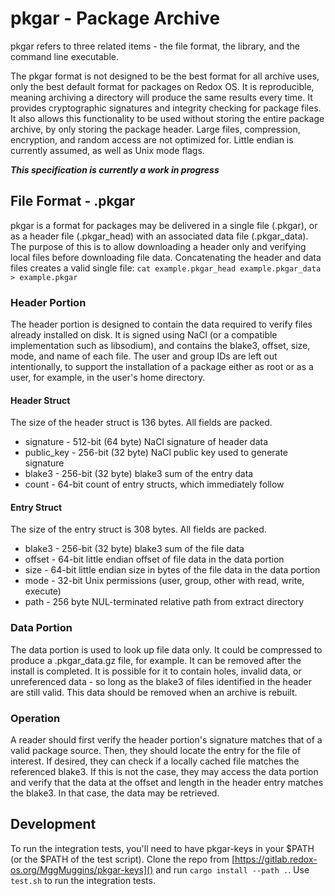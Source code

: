 # pkgar - Package Archive

pkgar refers to three related items - the file format, the library, and the
command line executable.

The pkgar format is not designed to be the best format for all archive uses,
only the best default format for packages on Redox OS. It is reproducible,
meaning archiving a directory will produce the same results every time. It
provides cryptographic signatures and integrity checking for package files. It
also allows this functionality to be used without storing the entire package
archive, by only storing the package header. Large files, compression,
encryption, and random access are not optimized for. Little endian is currently
assumed, as well as Unix mode flags.

***This specification is currently a work in progress***

## File Format - .pkgar

pkgar is a format for packages may be delivered in a single file (.pkgar), or as
a header file (.pkgar_head) with an associated data file (.pkgar_data). The
purpose of this is to allow downloading a header only and verifying local files
before downloading file data. Concatenating the header and data files creates a
valid single file: `cat example.pkgar_head example.pkgar_data > example.pkgar`

### Header Portion

The header portion is designed to contain the data required to verify files
already installed on disk. It is signed using NaCl (or a compatible
implementation such as libsodium), and contains the blake3, offset, size, mode,
and name of each file. The user and group IDs are left out intentionally, to
support the installation of a package either as root or as a user, for example,
in the user's home directory.

#### Header Struct

The size of the header struct is 136 bytes. All fields are packed.

- signature - 512-bit (64 byte) NaCl signature of header data
- public_key - 256-bit (32 byte) NaCl public key used to generate signature
- blake3 - 256-bit (32 byte) blake3 sum of the entry data
- count - 64-bit count of entry structs, which immediately follow

#### Entry Struct

The size of the entry struct is 308 bytes. All fields are packed.

- blake3 - 256-bit (32 byte) blake3 sum of the file data
- offset - 64-bit little endian offset of file data in the data portion
- size - 64-bit little endian size in bytes of the file data in the data portion
- mode - 32-bit Unix permissions (user, group, other with read, write, execute)
- path - 256 byte NUL-terminated relative path from extract directory

### Data Portion

The data portion is used to look up file data only. It could be compressed to
produce a .pkgar_data.gz file, for example. It can be removed after the install
is completed. It is possible for it to contain holes, invalid data, or
unreferenced data - so long as the blake3 of files identified in the header are
still valid. This data should be removed when an archive is rebuilt.

### Operation

A reader should first verify the header portion's signature matches that of a
valid package source. Then, they should locate the entry for the file of
interest. If desired, they can check if a locally cached file matches the
referenced blake3. If this is not the case, they may access the data portion and
verify that the data at the offset and length in the header entry matches the
blake3. In that case, the data may be retrieved.

## Development
To run the integration tests, you'll need to have pkgar-keys in your $PATH (or the
$PATH of the test script). Clone the repo from
[https://gitlab.redox-os.org/MggMuggins/pkgar-keys]() and run `cargo install --path .`.
Use `test.sh` to run the integration tests.

